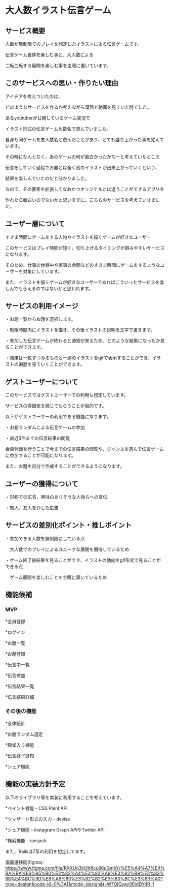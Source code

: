 # 大人数イラスト伝言ゲーム
## サービス概要

人数が無制限でのプレイを想定したイラストによる伝言ゲームです。

伝言ゲーム自体を楽しむ事と、大人数による

二転三転する展開を楽しむ事を主眼に置いています。

## このサービスへの思い・作りたい理由

アイデアを考えついたのは、

どのようなサービスを作るか考えながら漠然と動画を見ていた時でした。

あるyoutuberが公開しているゲーム実況で

イラスト形式の伝言ゲームを数名で遊んでいました。

自身も同ゲームを友人数名と遊んだことがあり、とても盛り上がった事を覚えています。

その時になんとなく、あのゲームの何が面白かったかなーと考えていたところ

伝言をしていく過程でお題とは全く別のイラストが出来上がっていくという、

結果を楽しんでいたのだと分かりました。

なので、その要素を拡張してなおかつオリジナルとは違うことができるアプリを

作れたら面白いのでないかと思いを元に、こちらのサービスを考えていきました。

## ユーザー層について

すきま時間にゲームをする人物やイラストを描くゲームが好きなユーザー


このサービスはプレイ時間が短く、切り上げるタイミングが掴みやすいサービスになります。

そのため、仕事の休憩中や家事の合間などのすきま時間にゲームをするようなユーザーを対象にしています。

また、イラストを描くゲームが好きなユーザーであればこういったサービスを楽しんでもらえるのではないかと思われます。

## サービスの利用イメージ

・お題一覧からお題を選択します。

・制限時間内にイラストを描き、その後イラストの説明を文字で書きます。

・参加した伝言ゲームが終わると通知が来るため、どのような結果になったか見ることができます。

・結果は一枚ずつみるものと一連のイラストをgifで表示することができ、イラストの遍歴を見ていくことができます。

## ゲストユーザーについて

このサービスではゲストユーザーでの利用も想定しています。

サービスの雰囲気を感じてもらうことが目的です。


以下がゲストユーザーの利用できる機能になります。

・お題ランダムによる伝言ゲームの参加

・直近5件までの伝言結果の閲覧


会員登録を行うことで今までの伝言結果の閲覧や、ジャンルを選んで伝言ゲームに参加することが可能になります。

また、お題を自分で作成することができるようになります。

## ユーザーの獲得について

・SNSでの広告、興味のありそうな人物らへの宣伝

・知人、友人を介した広告

## サービスの差別化ポイント・推しポイント

・参加できる人数を無制限にしている点

　大人数でのプレイによるユニークな展開を期待しているため

・ゲーム終了後結果を見ることができ、イラストの動向をgif形式で見ることができる点

　ゲーム展開を楽しむことを主眼に置いているため

## 機能候補

### MVP

*会員登録

*ログイン

*お題一覧

*お題登録

*伝言中一覧

*伝言参加

*伝言結果一覧

*伝言結果詳細

### その後の機能

*全体統計

*お題ランダム選定

*殿堂入り機能

*伝言終了通知

*シェア機能

## 機能の実装方針予定

以下のライブラリ等を実装に利用することを考えています。


*ペイント機能 - CSS Paint API

*ウィザード形式の入力 - devise

*シェア機能 - Instagram Graph APIやTwitter API

*検索機能 - ransack


また、Railsは7系の利用を想定してます。



画面遷移図(figma): https://www.figma.com/file/RXXUo3ijt3lr8cu86uGmbY/%E5%A4%A7%E4%BA%BA%E6%95%B0%E3%82%A4%E3%83%A9%E3%82%B9%E3%83%88%E4%BC%9D%E8%A8%80%E3%82%B2%E3%83%BC%E3%83%A0?type=design&node-id=0%3A1&mode=design&t=W7QIQyav9EtdDY4R-1